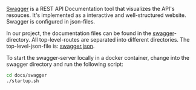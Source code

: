 [Swagger](https://swagger.io/tools/swagger-ui/) is a REST API Documentation tool that visualizes the API's resouces.
It's implemented as a interactive and well-structured website.
Swagger is configured in json-files.

In our project, the documentation files can be found in the [swagger](https://github.com/PBL-Pick-By-Light/BE-Backend/tree/main/docs/swagger)-directory.
All top-level-routes are separated into different directories.
The top-level-json-file is: [swagger.json](https://github.com/PBL-Pick-By-Light/BE-Backend/-/blob/development/docs/swagger/swagger.json).

To start the swagger-server locally in a docker container, change into the swagger directory and run the following script:
```sh
cd docs/swagger
./startup.sh
```

